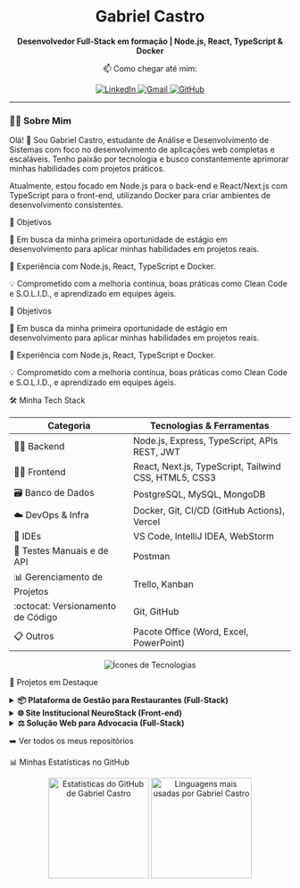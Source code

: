 <div align="center">
  <h1>Gabriel Castro</h1>
  <p><strong>Desenvolvedor Full-Stack em formação | Node.js, React, TypeScript & Docker</strong></p>
</div>

<div align="center">
📫 Como chegar até mim:
</div>

<p align="center">
  <a href="https://www.linkedin.com/in/gabriel-castro-9a9745209/" target="_blank">
    <img src="https://img.shields.io/badge/LinkedIn-0A66C2?style=for-the-badge&logo=linkedin&logoColor=white" alt="LinkedIn"/>
  </a>
  <a href="mailto:gabriel.castrogt10@gmail.com" target="_blank">
    <img src="https://img.shields.io/badge/Gmail-D14836?style=for-the-badge&logo=gmail&logoColor=white" alt="Gmail"/>
  </a>
  <a href="https://github.com/DevBielCastro" target="_blank">
    <img src="https://img.shields.io/badge/GitHub-181717?style=for-the-badge&logo=github&logoColor=white" alt="GitHub"/>
  </a>
</p>

---

### 👨‍💻 Sobre Mim

Olá! 👋 Sou Gabriel Castro, estudante de Análise e Desenvolvimento de Sistemas com foco no desenvolvimento de aplicações web completas e escaláveis. Tenho paixão por tecnologia e busco constantemente aprimorar minhas habilidades com projetos práticos.

Atualmente, estou focado em Node.js para o back-end e React/Next.js com TypeScript para o front-end, utilizando Docker para criar ambientes de desenvolvimento consistentes.

🎯 Objetivos

💼 Em busca da minha primeira oportunidade de estágio em desenvolvimento para aplicar minhas habilidades em projetos reais.

🚀 Experiência com Node.js, React, TypeScript e Docker.

💡 Comprometido com a melhoria contínua, boas práticas como Clean Code e S.O.L.I.D., e aprendizado em equipes ágeis.

🎯 Objetivos

💼 Em busca da minha primeira oportunidade de estágio em desenvolvimento para aplicar minhas habilidades em projetos reais.

🚀 Experiência com Node.js, React, TypeScript e Docker.

💡 Comprometido com a melhoria contínua, boas práticas como Clean Code e S.O.L.I.D., e aprendizado em equipes ágeis.

🛠️ Minha Tech Stack

| Categoria | Tecnologias & Ferramentas |
|---|---|
| 👩‍💻 Backend | Node.js, Express, TypeScript, APIs REST, JWT |
| 👩‍🎨 Frontend | React, Next.js, TypeScript, Tailwind CSS, HTML5, CSS3 |
| 🗃️ Banco de Dados | PostgreSQL, MySQL, MongoDB |
| ☁️ DevOps & Infra | Docker, Git, CI/CD (GitHub Actions), Vercel |
| 🔧 IDEs | VS Code, IntelliJ IDEA, WebStorm |
| 🦾 Testes Manuais e de API | Postman |
| 📊 Gerenciamento de Projetos | Trello, Kanban |
| :octocat: Versionamento de Código | Git, GitHub |
| 📋 Outros | Pacote Office (Word, Excel, PowerPoint) |

<p align="center">
<img src="https://skillicons.dev/icons?i=nodejs,express,react,nextjs,ts,tailwind,postgres,mysql,mongodb,docker,git,github,vercel&perline=7&theme=dark" alt="Ícones de Tecnologias" />
</p>

🚀 Projetos em Destaque

<details>
<summary><strong>📦 Plataforma de Gestão para Restaurantes (Full-Stack)</strong></summary>

API REST para uma plataforma de gestão, cobrindo funcionalidades de cardápio digital, gerenciamento de pedidos e autenticação.

Tecnologias: Node.js, Express, PostgreSQL.

Destaques: API organizada em camadas, autenticação segura com JWT e estrutura modular.

🔗 Repositório da API (Back-end)

</details>

<details>
<summary><strong>🌐 Site Institucional NeuroStack (Front-end)</strong></summary>

Website corporativo para a NeuroStack, focado em performance e design responsivo para apresentar o portfólio de serviços.

Tecnologias: Next.js, TypeScript, Tailwind CSS.

Destaques: Foco em performance, design moderno e otimização para captação de clientes.

🔗 Repositório no GitHub

</details>

<details>
<summary><strong>⚖️ Solução Web para Advocacia (Full-Stack)</strong></summary>

Portal completo com painel de gerenciamento que permite ao cliente total autonomia para publicar e gerenciar artigos.

Tecnologias: Node.js, EJS, JWT.

Destaques: Painel administrativo funcional para gestão de conteúdo e autenticação de usuário.

🔗 Repositório no GitHub

</details>

➡️ Ver todos os meus repositórios

📊 Minhas Estatísticas no GitHub

<div align="center">
<img
height="180em"
src="https://github-readme-stats.vercel.app/api?username=DevBielCastro&show_icons=true&theme=radical&rank_icon=percentile&custom_title=Estatísticas%20do%20GitHub&cache_seconds=1800"
alt="Estatísticas do GitHub de Gabriel Castro"
/>
<img
height="180em"
src="https://github-readme-stats.vercel.app/api/top-langs/?username=DevBielCastro&layout=compact&langs_count=8&theme=radical&cache_seconds=1800&custom_title=Linguagens%20Mais%20Usadas"
alt="Linguagens mais usadas por Gabriel Castro"
/>
</div>
